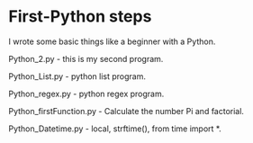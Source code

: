 # First-Python steps
I wrote some basic things like a beginner with a Python.
<p>
Python_2.py - this is my second program.
<p>
Python_List.py - python list program.
<p>
Python_regex.py - python regex program.
<p>
Python_firstFunction.py - Calculate the number Pi and factorial.
<p>
Python_Datetime.py - local, strftime(), from time import *.
